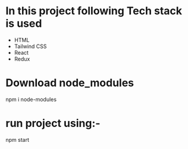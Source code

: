  # In this project following Tech stack is used

- HTML
- Tailwind CSS
- React
- Redux

# Download node_modules
npm i node-modules

# run project using:-
npm start
